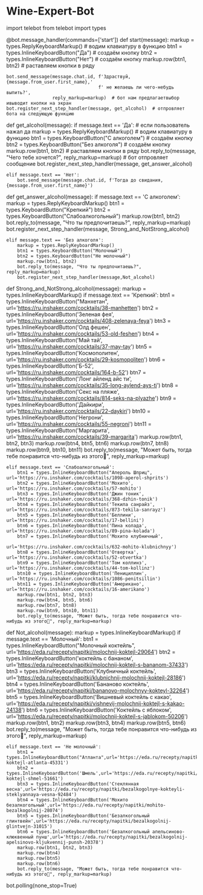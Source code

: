 # Wine-Expert-Bot
import telebot
from telebot import types



@bot.message_handler(commands=['start'])
def start(message):
    markup = types.ReplyKeyboardMarkup()  # водим клавиатуру в функцию
    btn1 = types.InlineKeyboardButton("Да")  # создаём кнопку
    btn2 = types.InlineKeyboardButton("Нет")  # создаём кнопку
    markup.row(btn1, btn2)  # раставляем кнопки в ряду

    bot.send_message(message.chat.id, f'Здраствуй, {message.from_user.first_name},'
                                      f' не желаешь ли чего-небудь выпить?',
                     reply_markup=markup)  # бот нам предлагаетвыбор ивыводит кнопки на экран
    bot.register_next_step_handler(message, get_alcohol)  # отпровляет бота на следующую функцию


def get_alcohol(message):
    if message.text == 'Да':  # если пользователь нажал да
        markup = types.ReplyKeyboardMarkup()  # водим клавиатуру в функцию
        btn1 = types.KeyboardButton("С алкоголем")  # создаём кнопку
        btn2 = types.KeyboardButton("Без алкоголя")  # создаём кнопку
        markup.row(btn1, btn2)  # раставляем кнопки в ряду
        bot.reply_to(message, "Чего тебе хочется?", reply_markup=markup)  # бот отпровляет сообщение
        bot.register_next_step_handler(message, get_answer_alcohol)

    elif message.text == 'Нет':
        bot.send_message(message.chat.id, f'Тогда до свидания, {message.from_user.first_name}')


def get_answer_alcohol(message):
    if message.text == 'С алкоголем':
        markup = types.ReplyKeyboardMarkup()
        btn1 = types.KeyboardButton("Крепкий")
        btn2 = types.KeyboardButton("Слабоалкогольный")
        markup.row(btn1, btn2)
        bot.reply_to(message, "Что ты предпочитаешь?", reply_markup=markup)
        bot.register_next_step_handler(message, Strong_and_NotStrong_alcohol)

    elif message.text == 'Без алкоголя':
        markup = types.ReplyKeyboardMarkup()
        btn1 = types.KeyboardButton("Молочный")
        btn2 = types.KeyboardButton("Не молочный")
        markup.row(btn1, btn2)
        bot.reply_to(message, "Что ты предпочитаешь?", reply_markup=markup)
        bot.register_next_step_handler(message,Not_alcohol)


def Strong_and_NotStrong_alcohol(message):
    markup = types.InlineKeyboardMarkup()
    if message.text == 'Крепкий':
        btn1 = types.InlineKeyboardButton("Манхетан", url='https://ru.inshaker.com/cocktails/38-manhetten')
        btn2 = types.InlineKeyboardButton('Зеленая фея', url='https://ru.inshaker.com/cocktails/408-zelenaya-feya')
        btn3 = types.InlineKeyboardButton('Олд фешен', url='https://ru.inshaker.com/cocktails/53-old-feshen')
        btn4 = types.InlineKeyboardButton('Май тай', url='https://ru.inshaker.com/cocktails/37-may-tay')
        btn5 = types.InlineKeyboardButton('Космополитен', url='https://ru.inshaker.com/cocktails/29-kosmopoliten')
        btn6 = types.InlineKeyboardButton('Б-52', url='https://ru.inshaker.com/cocktails/164-b-52')
        btn7 = types.InlineKeyboardButton('Лонг айленд айс ти',
                                          url='https://ru.inshaker.com/cocktails/35-long-aylend-ays-ti')
        btn8 = types.InlineKeyboardButton('Секс на пляже', url='https://ru.inshaker.com/cocktails/814-seks-na-plyazhe')
        btn9 = types.InlineKeyboardButton('Дайкири', url='https://ru.inshaker.com/cocktails/22-daykiri')
        btn10 = types.InlineKeyboardButton('Негрони', url='https://ru.inshaker.com/cocktails/55-negroni')
        btn11 = types.InlineKeyboardButton('Маргарита', url='https://ru.inshaker.com/cocktails/39-margarita')
        markup.row(btn1, btn2, btn3)
        markup.row(btn4, btn5, btn6)
        markup.row(btn7, btn8)
        markup.row(btn9, btn10, btn11)
        bot.reply_to(message, "Может быть, тогда тебе понравится что-нибудь из этого🍷", reply_markup=markup)

    elif message.text == 'Слабоалкогольный':
        btn1 = types.InlineKeyboardButton("Апероль Шприц", url='https://ru.inshaker.com/cocktails/1098-aperol-shprits')
        btn2 = types.InlineKeyboardButton('Мохито', url='https://ru.inshaker.com/cocktails/57-mohito')
        btn3 = types.InlineKeyboardButton('Джин тоник', url='https://ru.inshaker.com/cocktails/368-dzhin-tonik')
        btn4 = types.InlineKeyboardButton('Текила санрайз', url='https://ru.inshaker.com/cocktails/873-tekila-sanrayz')
        btn5 = types.InlineKeyboardButton('Беллини', url='https://ru.inshaker.com/cocktails/17-bellini')
        btn6 = types.InlineKeyboardButton('Пина колада', url='https://ru.inshaker.com/cocktails/89-pina-kolada')
        btn7 = types.InlineKeyboardButton('Мохито клубничный',
                                          url='https://ru.inshaker.com/cocktails/632-mohito-klubnichnyy')
        btn8 = types.InlineKeyboardButton('Отвертка', url='https://ru.inshaker.com/cocktails/52-otvertka')
        btn9 = types.InlineKeyboardButton('Том коллинз', url='https://ru.inshaker.com/cocktails/44-tom-kollinz')
        btn10 = types.InlineKeyboardButton('Пенициллин', url='https://ru.inshaker.com/cocktails/1086-penitsillin')
        btn11 = types.InlineKeyboardButton('Американо', url='https://ru.inshaker.com/cocktails/16-amerikano')
        markup.row(btn1, btn2, btn3)
        markup.row(btn4, btn5, btn6)
        markup.row(btn7, btn8)
        markup.row(btn9, btn10, btn11)
        bot.reply_to(message, "Может быть, тогда тебе понравится что-нибудь из этого🍷", reply_markup=markup)


def Not_alcohol(message):
    markup = types.InlineKeyboardMarkup()
    if message.text == 'Молочный':
        btn1 = types.InlineKeyboardButton("Молочный коктейль", url='https://eda.ru/recepty/napitki/molochnij-koktejl-29064')
        btn2 = types.InlineKeyboardButton('коктейль с бананом', url='https://eda.ru/recepty/napitki/molochnij-koktejl-s-bananom-37433')
        btn3 = types.InlineKeyboardButton('Клубничный  коктейль', url='https://eda.ru/recepty/napitki/klubnichnij-molochnij-koktejl-28186')
        btn4 = types.InlineKeyboardButton('Бананово  коктейль', url='https://eda.ru/recepty/napitki/bananovo-molochnyy-kokteyl-32264')
        btn5 = types.InlineKeyboardButton('Вишневый  коктейль с какао', url='https://eda.ru/recepty/napitki/vishnevij-molochnij-koktejl-s-kakao-24138')
        btn6 = types.InlineKeyboardButton('Коктейль с яблоком', url='https://eda.ru/recepty/napitki/molochnij-koktejl-s-jablokom-50206')
        markup.row(btn1, btn2)
        markup.row(btn3, btn4)
        markup.row(btn5, btn6)
        bot.reply_to(message, "Может быть, тогда тебе понравится что-нибудь из этого🥤", reply_markup=markup)

    elif message.text == 'Не молочный':
        btn1 = types.InlineKeyboardButton("Атланта",url='https://eda.ru/recepty/napitki/bezalkogolnij-koktejl-atlanta-45331')
        btn2 = types.InlineKeyboardButton('Шмель',url='https://eda.ru/recepty/napitki/bezalkogolnij-koktejl-shmel-51661')
        btn3 = types.InlineKeyboardButton('Стеклянная весна',url='https://eda.ru/recepty/napitki/bezalkogolnye-kokteyli-steklyannaya-vesna-92484')
        btn4 = types.InlineKeyboardButton('Мохито безалкогольный',url='https://eda.ru/recepty/napitki/mohito-bezalkogolnij-28074')
        btn5 = types.InlineKeyboardButton('Безалкогольный глинтвейн',url='https://eda.ru/recepty/napitki/bezalkogolnij-glintvejn-31015')
        btn6 = types.InlineKeyboardButton('Безалкогольный апельсиново-клюквенный пунш',url='https://eda.ru/recepty/napitki/bezalkogolnij-apelsinovo-kljukvennij-punsh-20378')
        markup.row(btn1, btn2, btn3)
        markup.row(btn4)
        markup.row(btn5)
        markup.row(btn6)
        bot.reply_to(message, "Может быть, тогда тебе понравится что-нибудь из этого🥤", reply_markup=markup)


bot.polling(none_stop=True)
